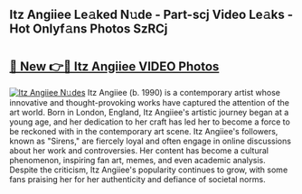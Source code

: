 ## Itz Angiiee Le𝚊ked N𝚞de - Part-scj Video Le𝚊ks - Hot Onlyf𝚊ns Photos SzRCj

# <h2><a href="http://ab85670.deff.icu/?id=Itz+Angiiee">🔗 New 👉🔴 Itz Angiiee VIDEO Photos</a></h2>

[![Itz Angiiee N𝚞des](https://i.imgur.com/rIISA9y.gif)](http://ab85670.deff.icu/?id=Itz+Angiiee)
Itz Angiiee (b. 1990) is a contemporary artist whose innovative and thought-provoking works have captured the attention of the art world. Born in London, England, Itz Angiiee's artistic journey began at a young age, and her dedication to her craft has led her to become a force to be reckoned with in the contemporary art scene. Itz Angiiee's followers, known as "Sirens," are fiercely loyal and often engage in online discussions about her work and controversies. Her content has become a cultural phenomenon, inspiring fan art, memes, and even academic analysis. Despite the criticism, Itz Angiiee's popularity continues to grow, with some fans praising her for her authenticity and defiance of societal norms.
